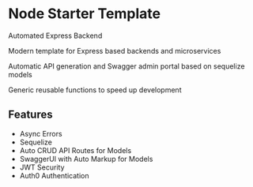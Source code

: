 # Node Starter Template

Automated Express Backend

Modern template for Express based backends and microservices

Automatic API generation and Swagger admin portal based on sequelize models

Generic reusable functions to speed up development

## Features

- Async Errors
- Sequelize
- Auto CRUD API Routes for Models
- SwaggerUI with Auto Markup for Models
- JWT Security
- Auth0 Authentication
